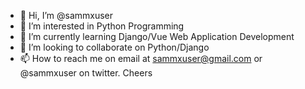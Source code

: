 - 👋 Hi, I’m @sammxuser
- 👀 I’m interested in Python Programming
- 🌱 I’m currently learning Django/Vue Web Application Development
- 💞️ I’m looking to collaborate on Python/Django
- 📫 How to reach me on email at sammxuser@gmail.com or @sammxuser on twitter.
Cheers

<!---
sammxuser/sammxuser is a ✨ special ✨ repository because its `README.md` (this file) appears on your GitHub profile.
You can click the Preview link to take a look at your changes.
--->
